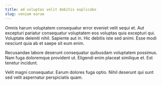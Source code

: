```yaml
---
title: ad voluptas velit debitis explicabo
slug: veniam earum
---
```


Omnis harum voluptatem consequatur error eveniet velit sequi et. Aut excepturi pariatur consequatur voluptatem eos voluptas quis excepturi qui. Voluptate deleniti nihil. Sapiente aut in. Hic debitis iste sed animi. Esse modi nesciunt quia ab et saepe sit eum enim.

Recusandae labore deserunt consequatur quibusdam voluptatem possimus. Nam fuga doloremque provident ut. Eligendi enim placeat similique et. Est tenetur incidunt.

Velit magni consequatur. Earum dolores fuga optio. Nihil deserunt qui sunt sed velit aspernatur perspiciatis quam.
